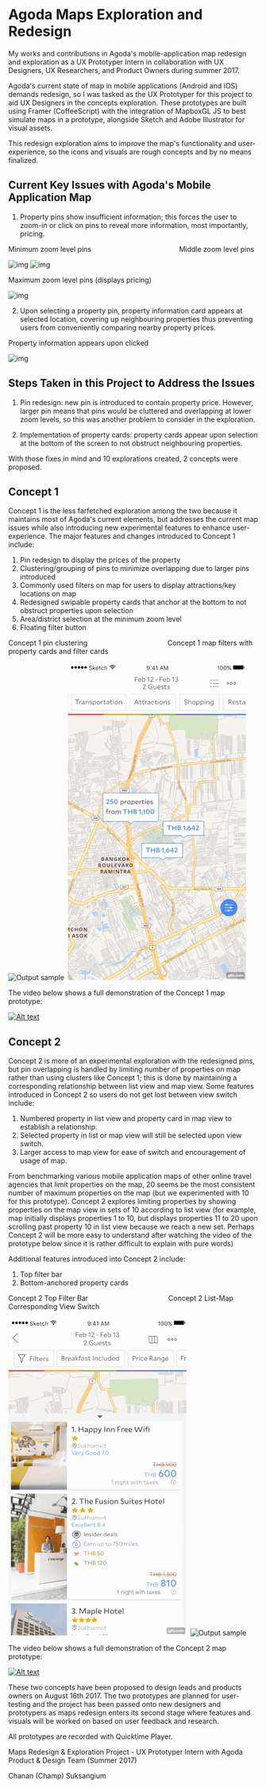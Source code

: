 # Agoda Maps Exploration and Redesign
My works and contributions in Agoda's mobile-application map redesign and exploration as a UX Prototyper Intern in collaboration with UX Designers, UX Researchers, and Product Owners during summer 2017.

Agoda's current state of map in mobile applications (Android and iOS) demands redesign, so I was tasked as the UX Prototyper for this project to aid UX Designers in the concepts exploration. These prototypes are built using Framer (CoffeeScript) with the integration of MapboxGL JS to best simulate maps in a prototype, alongside Sketch and Adobe Illustrator for visual assets.

This redesign exploration aims to improve the map's functionality and user-experience, so the icons and visuals are rough concepts and by no means finalized.

## Current Key Issues with Agoda's Mobile Application Map
1. Property pins show insufficient information; this forces the user to zoom-in or click on pins to reveal more information, most importantly, pricing.

Minimum zoom level pins &nbsp;&nbsp;&nbsp;&nbsp;&nbsp;&nbsp;&nbsp;&nbsp;&nbsp;&nbsp;&nbsp;&nbsp;&nbsp;&nbsp;&nbsp;&nbsp;&nbsp;&nbsp;&nbsp;&nbsp;&nbsp;&nbsp;&nbsp;&nbsp;&nbsp;&nbsp;&nbsp;&nbsp;&nbsp;&nbsp;&nbsp;&nbsp;&nbsp;&nbsp;&nbsp;&nbsp;&nbsp;&nbsp;&nbsp;&nbsp;&nbsp;&nbsp;&nbsp; Middle zoom level pins 

![img](http://i.imgur.com/UHR6lF0.png?1)  ![img](http://i.imgur.com/EHLtXm0.png?1)


Maximum zoom level pins (displays pricing)

![img](http://i.imgur.com/2ZqdOjl.png?1)



2. Upon selecting a property pin, property information card appears at selected location, covering up neighbouring properties thus preventing users from conveniently comparing nearby property prices.


Property information appears upon clicked

![img](http://i.imgur.com/B9Ue80n.png?1)

## Steps Taken in this Project to Address the Issues
1. Pin redesign: new pin is introduced to contain property price. However, larger pin means that pins would be cluttered and overlapping at lower zoom levels, so this was another problem to consider in the exploration.

2. Implementation of property cards: property cards appear upon selection at the bottom of the screen to not obstruct neighbouring properties.

With those fixes in mind and 10 explorations created, 2 concepts were proposed. 

## Concept 1
Concept 1 is the less farfetched exploration among the two because it maintains most of Agoda's current elements, but addresses the current map issues while also introducing new experimental features to enhance user-experience. The major features and changes introduced to Concept 1 include:
1. Pin redesign to display the prices of the property
2. Clustering/grouping of pins to minimize overlapping due to larger pins introduced
3. Commonly used filters on map for users to display attractions/key locations on map
4. Redesigned swipable property cards that anchor at the bottom to not obstruct properties upon selection
5. Area/district selection at the minimum zoom level
6. Floating filter button


Concept 1 pin clustering &nbsp;&nbsp;&nbsp;&nbsp;&nbsp;&nbsp;&nbsp;&nbsp;&nbsp;&nbsp;&nbsp;&nbsp;&nbsp;&nbsp;&nbsp;&nbsp;&nbsp;&nbsp;&nbsp;&nbsp;&nbsp;&nbsp;&nbsp;&nbsp;&nbsp;&nbsp;&nbsp;&nbsp;&nbsp;&nbsp;&nbsp;&nbsp;&nbsp;&nbsp;&nbsp;&nbsp;&nbsp;&nbsp;&nbsp; Concept 1 map filters with property cards and filter cards

![Output sample](https://github.com/csuksangium/maps/blob/master/ezgif.com-resize.gif)&nbsp;&nbsp;![Output sample](https://github.com/csuksangium/maps/blob/master/ezgif.com-resize%20(3).gif)


The video below shows a full demonstration of the Concept 1 map prototype:

[![Alt text](https://img.youtube.com/vi/KRKDliJczms/0.jpg)](https://www.youtube.com/watch?v=KRKDliJczms)


## Concept 2
Concept 2 is more of an experimental exploration with the redesigned pins, but pin overlapping is handled by limiting number of properties on map rather than using clusters like Concept 1; this is done by maintaining a corresponding relationship between list view and map view. Some features introduced in Concept 2 so users do not get lost between view switch include:
1. Numbered property in list view and property card in map view to establish a relationship.
2. Selected property in list or map view will still be selected upon view switch.
3. Larger access to map view for ease of switch and encouragement of usage of map.

From benchmarking various mobile application maps of other online travel agencies that limit properties on the map, 20 seems be the most consistent number of maximum properties on the map (but we experimented with 10 for this prototype). Concept 2 explores limiting properties by showing properties on the map view in sets of 10 according to list view (for example, map initially displays properties 1 to 10, but displays properties 11 to 20 upon scrolling past property 10 in list view because we reach a new set. Perhaps Concept 2 will be more easy to understand after watching the video of the prototype below since it is rather difficult to explain with pure words)

Additional features introduced into Concept 2 include:
1. Top filter bar
2. Bottom-anchored property cards


Concept 2 Top Filter Bar
&nbsp;&nbsp;&nbsp;&nbsp;&nbsp;&nbsp;&nbsp;&nbsp;&nbsp;&nbsp;&nbsp;&nbsp;&nbsp;&nbsp;&nbsp;&nbsp;&nbsp;&nbsp;&nbsp;&nbsp;&nbsp;&nbsp;&nbsp;&nbsp;&nbsp;&nbsp;&nbsp;&nbsp;&nbsp;&nbsp;&nbsp;&nbsp;&nbsp;&nbsp;&nbsp;&nbsp;&nbsp;&nbsp;&nbsp; Concept 2 List-Map Corresponding View Switch

![Output sample](https://github.com/csuksangium/maps/blob/master/run7TopFilter.gif)&nbsp;&nbsp;![Output sample](https://github.com/csuksangium/maps/blob/master/2Set.gif)

The video below shows a full demonstration of the Concept 2 map prototype:

[![Alt text](https://img.youtube.com/vi/yHukK8r_hfI/0.jpg)](https://www.youtube.com/watch?v=yHukK8r_hfI)


These two concepts have been proposed to design leads and products owners on August 16th 2017. The two prototypes are planned for user-testing and the project has been passed onto new designers and prototypers as maps redesign enters its second stage where features and visuals will be worked on based on user feedback and research.


All prototypes are recorded with Quicktime Player.

Maps Redesign & Exploration Project - UX Prototyper Intern with Agoda Product & Design Team (Summer 2017)

Chanan (Champ) Suksangium
